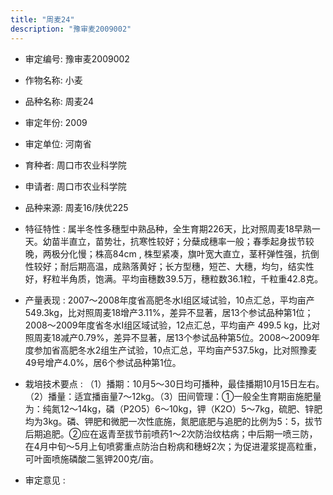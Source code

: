```yaml
---
title: "周麦24"
description: "豫审麦2009002"
---
```

* 审定编号:  豫审麦2009002

*  作物名称:  小麦

*  品种名称:  周麦24

*  审定年份:  2009

*  审定单位:  河南省

* 育种者:  周口市农业科学院

*  申请者:  周口市农业科学院

*  品种来源:  周麦16/陕优225


*  特征特性 : 
属半冬性多穗型中熟品种，全生育期226天，比对照周麦18早熟一天。幼苗半直立，苗势壮，抗寒性较好；分蘖成穗率一般；春季起身拔节较晚，两极分化慢；株高84cm , 株型紧凑，旗叶宽大直立，茎秆弹性强，抗倒性较好；耐后期高温，成熟落黄好；长方型穗，短芒、大穗，均匀，结实性好，籽粒半角质，饱满。平均亩穗数39.5万，穗粒数36.1粒，千粒重42.8克。

 
*  产量表现 : 
2007～2008年度省高肥冬水Ⅰ组区域试验，10点汇总，平均亩产549.3kg，比对照周麦18增产3.11%，差异不显著，居13个参试品种第1位；2008～2009年度省冬水Ⅰ组区域试验，12点汇总，平均亩产 499.5 kg，比对照周麦18减产0.79%，差异不显著，居13个参试品种第5位。2008～2009年度参加省高肥冬水2组生产试验，10点汇总，平均亩产537.5kg，比对照豫麦49号增产4.0%，居6个参试品种第1位。


*  栽培技术要点 : 
（1）播期：10月5～30日均可播种，最佳播期10月15日左右。（2）播量：适宜播亩量7～12kg。（3）田间管理：①一般全生育期亩施肥量为：纯氮12～14kg，磷（P2O5）6～10kg，钾（K2O）5～7kg，硫肥、锌肥均为3kg。磷、钾肥和微肥一次性底施，氮肥底肥与追肥的比例为5：5，拔节后期追肥。②应在返青至拔节前喷药1～2次防治纹枯病；中后期一喷三防，在4月中旬～5月上旬喷雾重点防治白粉病和穗蚜2次；为促进灌浆提高粒重，可叶面喷施磷酸二氢钾200克/亩。


*  审定意见 : 

